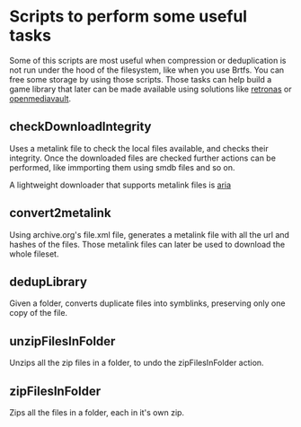 # Scripts to perform some useful tasks

  Some of this scripts are most useful when compression or deduplication is not run under the hood of the filesystem, like when you use Brtfs. You can free some storage by using those scripts. Those tasks can help build a game library that later can be made available using solutions like [retronas](https://github.com/danmons/retronas) or [openmediavault](https://www.openmediavault.org/).


## checkDownloadIntegrity
  Uses a metalink file to check the local files available, and checks their integrity. Once the downloaded files are checked further actions can be performed, like immporting them using smdb files and so on.

  A lightweight downloader that supports metalink files is [aria](https://aria2.github.io/)
  

## convert2metalink

  Using archive.org's file.xml file, generates a metalink file with all the url and hashes of the files. Those metalink files can later be used to download the whole fileset.


## dedupLibrary

  Given a folder, converts duplicate files into symblinks, preserving only one copy of the file.

 
## unzipFilesInFolder

  Unzips all the zip files in a folder, to undo the zipFilesInFolder action.


## zipFilesInFolder

  Zips all the files in a folder, each in it's own zip.
